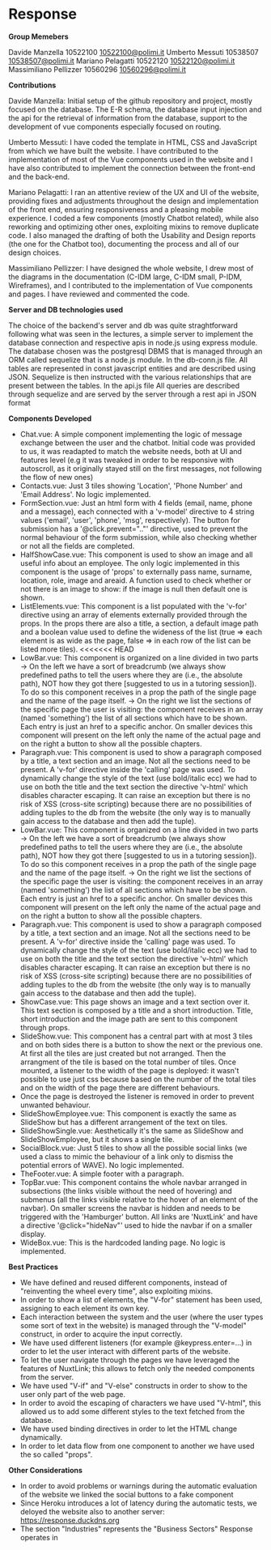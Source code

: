 # Response

**Group Memebers**

Davide Manzella        10522100 10522100@polimi.it
Umberto Messuti        10538507 10538507@polimi.it 
Mariano Pelagatti      10522120 10522120@polimi.it
Massimiliano Pellizzer 10560296 10560296@polimi.it

**Contributions**

Davide Manzella: Initial setup of the github repository and project, mostly focused on the database.
The E-R schema, the database input injection and the api for the retrieval of information from the database, support to the development of vue components especially focused on routing.

Umberto Messuti: I have coded the template in HTML, CSS and JavaScript from which we have built the website. I have contributed to the implementation of most of the Vue components used in the website and I have also contributed to implement the connection between the front-end and the back-end.

Mariano Pelagatti: I ran an attentive review of the UX and UI of the website, providing fixes and adjustments throughout the design and implementation of the front end, ensuring responsiveness and a pleasing mobile experience. I coded a few components (mostly Chatbot related), while also reworking and optimizing other ones, exploiting mixins to remove duplicate code. I also managed the drafting of both the Usability and Design reports (the one for the Chatbot too), documenting the process and all of our design choices.

Massimiliano Pellizzer: I have designed the whole website, I drew most of the diagrams in the documentation (C-IDM large, C-IDM small, P-IDM, Wireframes), and I contributed to the implementation of Vue components and pages. I have reviewed and commented the code.

**Server and DB technologies used**

The choice of the backend's server and db was quite straghtforward following what was seen in the lectures, a simple server to implement the database connection and respective apis in node.js using express module.
The database chosen was the postgresql DBMS that is managed through an ORM called sequelize that is a node.js module.
In the db-conn.js file.
All tables are represented in const javascript entities and are described using JSON.
Sequelize is then instructed with the various relationships that are present between the tables.
In the api.js file
All queries are described through sequelize and are served by the server through a rest api in JSON format

**Components Developed**

- Chat.vue: A simple component implementing the logic of message exchange between the user and the chatbot. Initial code was provided to us, it was readapted to match the website needs, both at UI and features level (e.g it was tweaked in order to be responsive with autoscroll, as it originally stayed still on the first messages, not following the flow of new ones)
- Contacts.vue: Just 3 tiles showing 'Location', 'Phone Number' and 'Email Address'. No logic implemented.
- FormSection.vue: Just an html form with 4 fields (email, name, phone and a message), each connected with a 'v-model' directive to 4 string values ('email', 'user', 'phone', 'msg', respectively). The button for submission has a '@click.prevent=".."' directive, used to prevent the normal behaviour of the form submission, while also checking whether or not all the fields are completed.
- HalfShowCase.vue: This component is used to show an image and all useful info about an employee. The only logic implemented in this component is the usage of 'props' to externally pass name, surname, location, role, image and areaid. A function used to check whether or not there is an image to show: if the image is null then default one is shown.
- ListElements.vue: This component is a list populated with the 'v-for' directive using an array of elements externally provided through the props. In the props there are also a title, a section, a default image path and a boolean value used to define the wideness of the list (true => each element is as wide as the page, false => in each row of the list can be listed more tiles).
<<<<<<< HEAD
- LowBar.vue: This component is organized on a line divided in two parts
-> On the left we have a sort of breadcrumb (we always show predefined paths to tell the users where they are (i.e., the absolute path), NOT how they got there [suggested to us in a tutoring session]). To do so this component receives in a prop the path of the single page and the name of the page itself.
-> On the right we list the sections of the specific page the user is visiting: the component receives in an array (named 'something') the list of all sections which have to be shown. Each entry is just an href to a specific anchor.
On smaller devices this component will present on the left only the name of the actual page and on the right a button to show all the possible chapters.
- Paragraph.vue: This component is used to show a paragraph composed by a title, a text section and an image. Not all the sections need to be present. A 'v-for' directive inside the 'calling' page was used.
To dynamically change the style of the text (use bold/italic ecc) we had to use on both the title and the text section the directive 'v-html' which disables character escaping. It can raise an exception but there is no risk of XSS (cross-site scripting) because there are no possibilities of adding tuples to the db from the website (the only way is to manually gain access to the database and then add the tuple).
- LowBar.vue: This component is organized on a line divided in two parts
  -> On the left we have a sort of breadcrumb (we always show predefined paths to tell the users where they are (i.e., the absolute path), NOT how they got there [suggested to us in a tutoring session]). To do so this component receives in a prop the path of the single page and the name of the page itself.
  -> On the right we list the sections of the specific page the user is visiting: the component receives in an array (named 'something') the list of all sections which have to be shown. Each entry is just an href to a specific anchor.
  On smaller devices this component will present on the left only the name of the actual page and on the right a button to show all the possible chapters.
- Paragraph.vue: This component is used to show a paragraph composed by a title, a text section and an image. Not all the sections need to be present. A 'v-for' directive inside the 'calling' page was used.
  To dynamically change the style of the text (use bold/italic ecc) we had to use on both the title and the text section the directive 'v-html' which disables character escaping. It can raise an exception but there is no risk of XSS (cross-site scripting) because there are no possibilities of adding tuples to the db from the website (the only way is to manually gain access to the database and then add the tuple).
- ShowCase.vue: This page shows an image and a text section over it. This text section is composed by a title and a short introduction. Title, short introduction and the image path are sent to this component through props.
- SlideShow.vue: This component has a central part with at most 3 tiles and on both sides there is a button to show the next or the previous one. At first all the tiles are just created but not arranged. Then the arrangment of the tile is based on the total number of tiles. Once mounted, a listener to the width of the page is deployed: it wasn't possible to use just css because based on the number of the total tiles and on the width of the page there are different behaviours.
- Once the page is destroyed the listener is removed in order to prevent unwanted behaviour.
- SlideShowEmployee.vue: This component is exactly the same as SlideShow but has a different arrangement of the text on tiles.
- SlideShowSingle.vue: Aesthetically it's the same as SlideShow and SlideShowEmployee, but it shows a single tile.
- SocialBlock.vue: Just 5 tiles to show all the possible social links (we used a class to mimic the behaviour of a link only to dismiss the potential errors of WAVE). No logic implemented.
- TheFooter.vue: A simple footer with a paragraph.
- TopBar.vue: This component contains the whole navbar arranged in subsections (the links visible without the need of hovering) and submenus (all the links visible relative to the hover of an element of the navbar). On smaller screens the navbar is hidden and needs to be triggered with the 'Hamburger' button. All links are 'NuxtLink' and have a directive '@click="hideNav"' used to hide the navbar if on a smaller display.
- WideBox.vue: This is the hardcoded landing page. No logic is implemented.

**Best Practices**
- We have defined and reused different components, instead of "reinventing the wheel every time", also exploiting mixins.
- In order to show a list of elements, the "V-for" statement has been used, assigning to each element its own key.
- Each interaction between the system and the user (where the user types some sort of text in the website) is managed through the "V-model" construct, in order to acquire the input correctly.
- We have used different listeners (for example @keypress.enter=...) in order to let the user interact with different parts of the website.
- To let the user navigate through the pages we have leveraged the features of NuxtLink; this allows to fetch only the needed components from the server.
- We have used "V-if" and "V-else" constructs in order to show to the user only part of the web page.
- In order to avoid the escaping of characters we have used "V-html", this allowed us to add some different styles to the text fetched from the database.
- We have used binding directives in order to let the HTML change dynamically.
- In order to let data flow from one component to another we have used the so called "props".

**Other Considerations**
- In order to avoid problems or warnings during the automatic evaluation of the website we linked the social buttons to a fake component
- Since Heroku introduces a lot of latency during the automatic tests, we deloyed the website also to another server: https://response.duckdns.org
- The section "Industries" represents the "Business Sectors" Response operates in

